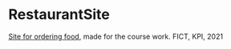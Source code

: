 # RestaurantSite
[Site for ordering food](https://sergeyocheretenko.github.io/RestaurantSite/), made for the course work. 
FICT, KPI, 2021
